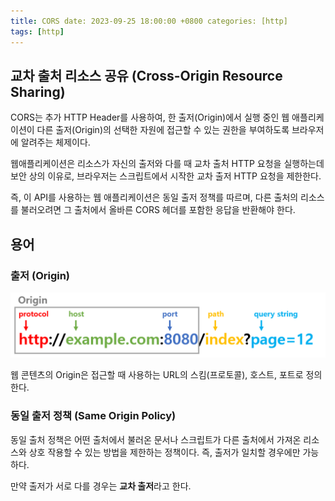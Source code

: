 ```yaml
---
title: CORS date: 2023-09-25 18:00:00 +0800 categories: [http]
tags: [http]
---
```


## 교차 출처 리소스 공유 (Cross-Origin Resource Sharing)

CORS는 추가 HTTP Header를 사용하여, 한 출저(Origin)에서 실행 중인 웹 애플리케이션이 다른 출저(Origin)의 선택한 자원에 접근할 수 있는 권한을 부여하도록
브라우저에 알려주는 체제이다.

웹애플리케이션은 리소스가 자신의 출저와 다를 때 교차 출처 HTTP 요청을 실행하는데 보안 상의 이유로, 브라우저는 스크립트에서 시작한 교차 출저 HTTP 요청을 제한한다.

즉, 이 API를 사용하는 웹 애플리케이션은 동일 출저 정책를 따르며, 다른 출처의 리소스를 불러오려면 그 출처에서 올바른 CORS 헤더를 포함한 응답을 반환해야 한다.

## 용어

### 출저 (Origin)

<img src="../images/cors/1.png" alt="origin picture">

웹 콘텐츠의 Origin은 접근할 때 사용하는 URL의 스킴(프로토콜), 호스트, 포트로 정의한다.

### 동일 출저 정책 (Same Origin Policy)

동일 출처 정책은 어떤 출처에서 불러온 문서나 스크립트가 다른 출처에서 가져온 리소스와 상호 작용할 수 있는 방법을 제한하는 정책이다. 즉, 출저가 일치할 경우에만 가능하다.

만약 출저가 서로 다를 경우는 **교차 출저**라고 한다.
